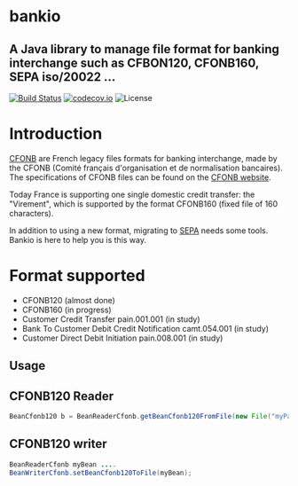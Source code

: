 # bankio
##  A Java library to manage file format for banking interchange such as CFBON120, CFONB160, SEPA  iso/20022 ... 
 [![Build Status](https://travis-ci.org/jpdark007/bankio.svg?branch=master)](https://travis-ci.org/jpdark007/bankio)
[![codecov.io](https://codecov.io/github/jpdark007/bankio/coverage.svg?branch=master)](https://codecov.io/github/jpdark007/bankio?branch=master)
 ![License](https://img.shields.io/hexpm/l/plug.svg)


# Introduction
[CFONB](http://fr.wikipedia.org/wiki/CFONB) are French legacy files formats for banking interchange, made by the CFONB (Comité français d'organisation et de normalisation bancaires). The specifications of CFONB files can be found on the [CFONB website](http://www.cfonb.org).

Today France is supporting one single domestic credit transfer: the "Virement", which is supported by the format CFONB160 (fixed file of 160 characters).

In addition to using a new format, migrating to [SEPA](https://en.wikipedia.org/wiki/Single_Euro_Payments_Area) needs some tools. Bankio is here to help you is this way.

# Format supported
 - CFONB120 (almost done)
 - CFONB160 (in progress)
 - Customer Credit Transfer pain.001.001 (in study)
 - Bank To Customer Debit Credit Notification camt.054.001 (in study)
 - Customer Direct Debit Initiation pain.008.001  (in study)
 
## Usage
## CFONB120 Reader
```java
BeanCfonb120 b = BeanReaderCfonb.getBeanCfonb120FromFile(new File("myPath"));
```
## CFONB120 writer
```java
BeanReaderCfonb myBean ....
BeanWriterCfonb.setBeanCfonb120ToFile(myBean);
```
